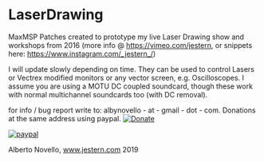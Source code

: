 # LaserDrawing
MaxMSP Patches created to prototype my live Laser Drawing show and workshops from 2016 (more info @ https://vimeo.com/jestern, or snippets here: https://www.instagram.com/_jestern_/)

I will update slowly depending on time. They can be used to control Lasers or Vectrex modified monitors or any vector screen, e.g. Oscilloscopes.
I assume you are using a MOTU DC coupled soundcard, though these work with normal multichannel soundcards too (with DC removal). 

for info /  bug report write to: albynovello - at - gmail - dot - com.
Donations at the same address using paypal.
[![Donate](https://img.shields.io/badge/Donate-PayPal-green.svg)](jestern77@yahoo.it)

[![paypal](https://www.paypalobjects.com/en_US/i/btn/btn_donateCC_LG.gif)](paypal.me/jestern77)

Alberto Novello, www.jestern.com 2019 
